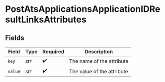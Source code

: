 # PostAtsApplicationsApplicationIDResultLinksAttributes


## Fields

| Field                      | Type                       | Required                   | Description                |
| -------------------------- | -------------------------- | -------------------------- | -------------------------- |
| `key`                      | *str*                      | :heavy_check_mark:         | The name of the attribute  |
| `value`                    | *str*                      | :heavy_check_mark:         | The value of the attribute |